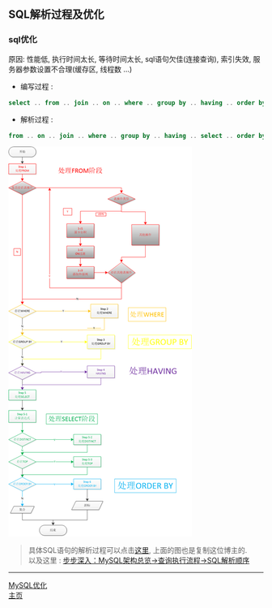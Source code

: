 ## SQL解析过程及优化

### sql优化

原因: 性能低, 执行时间太长, 等待时间太长, sql语句欠佳(连接查询), 索引失效, 服务器参数设置不合理(缓存区, 线程数 ...)

- 编写过程 : 
```sql
select .. from .. join .. on .. where .. group by .. having .. order by .. limit ..
```

- 解析过程 : 
```sql
from .. on .. join .. where .. group by .. having .. select .. order by .. limit ..
```

![sql解析过程](./res/sql解析过程.png)

> 具体SQL语句的解析过程可以点击[这里](http://www.cnblogs.com/myprogram/archive/2013/01/24/2874666.html), 上面的图也是复制这位博主的.  
> 以及这里 : [步步深入：MySQL架构总览->查询执行流程->SQL解析顺序](https://www.cnblogs.com/annsshadow/p/5037667.html)

---
[MySQL优化](./README.md)  
[主页](../../../../../)